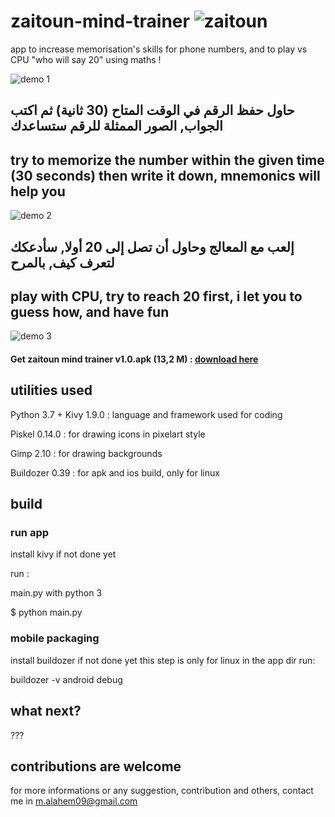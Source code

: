 # zaitoun-mind-trainer ![zaitoun](zaitoun.png)
app to increase memorisation's skills for phone numbers, and to play vs CPU "who will say 20" using maths !



![demo 1](demo1.jpg)

## حاول حفظ الرقم في الوقت المتاح (30 ثانية) ثم اكتب الجواب, الصور الممثلة للرقم ستساعدك 

## try to memorize the number within the given time (30 seconds) then write it down, mnemonics will help you
 
![demo 2](demo2.jpg)

## إلعب مع المعالج وحاول أن تصل إلى 20 أولا, سأدعكك لتعرف كيف, بالمرح

## play with CPU, try to reach 20 first, i let you to guess how, and have fun

![demo 3](demo3.jpg)



#### Get zaitoun mind trainer v1.0.apk (13,2 M) : [download here](https://github.com/monsef-alahem/zaitoun-mind-trainer/raw/master/zaitoun_mind_trainer-v1.0-.apk)



## utilities used

Python 3.7 + Kivy 1.9.0 : language and framework used for coding

Piskel 0.14.0 : for drawing icons in pixelart style

Gimp 2.10 : for drawing backgrounds

Buildozer 0.39 : for apk and ios build, only for linux

## build

### run app

install kivy if not done yet

run :

main.py with python 3

$ python main.py

### mobile packaging

install buildozer if not done yet
this step is only for linux
in the app dir run:

buildozer -v android debug



## what next?

???

## contributions are welcome

for more informations or any suggestion, contribution and others, contact me in m.alahem09@gmail.com
